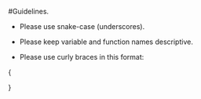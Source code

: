 #Guidelines.

* Please use snake-case (underscores).

* Please keep variable and function names descriptive.

* Please use curly braces in this format:

{

}
